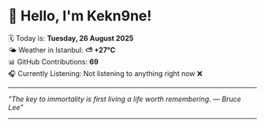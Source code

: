 # 👋 Hello, I'm Kekn9ne!

🗓️ Today is: **Tuesday, 26 August 2025**  
🌤️ Weather in Istanbul: **⛅️  +27°C**  
📊 GitHub Contributions: **69**  
🎧 Currently Listening: Not listening to anything right now ❌

---

_"The key to immortality is first living a life worth remembering.  — *Bruce Lee*"_

---
